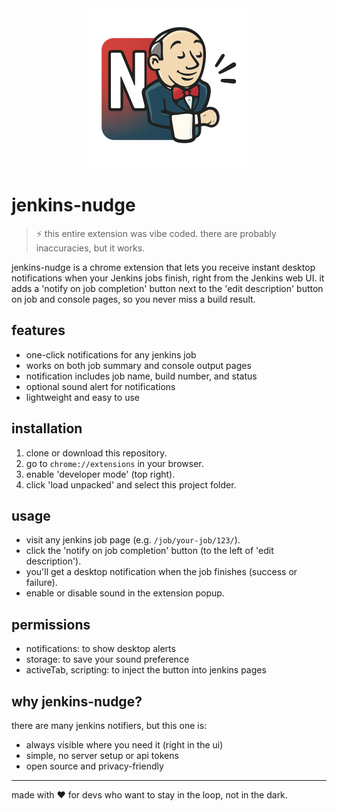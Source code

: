 <div align="center">
  <img src="icon.png" alt="jenkins-nudge icon" width="256" height="256">
</div>

# jenkins-nudge

> ⚡️ this entire extension was vibe coded. there are probably inaccuracies, but it works.

jenkins-nudge is a chrome extension that lets you receive instant desktop notifications when your Jenkins jobs finish, right from the Jenkins web UI. it adds a 'notify on job completion' button next to the 'edit description' button on job and console pages, so you never miss a build result.

## features
- one-click notifications for any jenkins job
- works on both job summary and console output pages
- notification includes job name, build number, and status
- optional sound alert for notifications
- lightweight and easy to use

## installation
1. clone or download this repository.
2. go to `chrome://extensions` in your browser.
3. enable 'developer mode' (top right).
4. click 'load unpacked' and select this project folder.

## usage
- visit any jenkins job page (e.g. `/job/your-job/123/`).
- click the 'notify on job completion' button (to the left of 'edit description').
- you'll get a desktop notification when the job finishes (success or failure).
- enable or disable sound in the extension popup.

## permissions
- notifications: to show desktop alerts
- storage: to save your sound preference
- activeTab, scripting: to inject the button into jenkins pages

## why jenkins-nudge?
there are many jenkins notifiers, but this one is:
- always visible where you need it (right in the ui)
- simple, no server setup or api tokens
- open source and privacy-friendly

---

made with ❤️ for devs who want to stay in the loop, not in the dark.
